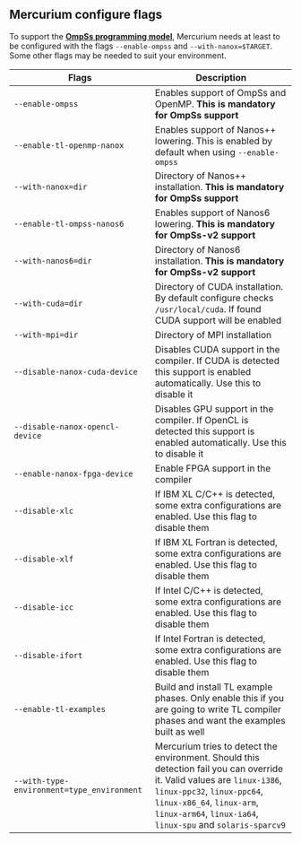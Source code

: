 ## Mercurium configure flags

To support the [**OmpSs programming model**](https://pm.bsc.es/ompss),
Mercurium needs at least to be configured with the flags ``--enable-ompss`` and
``--with-nanox=$TARGET``. Some other flags may be needed to suit your
environment.


| Flags                                           | Description     |
|-------------------------------------------------| ----------------|
|``--enable-ompss``                               | Enables support of OmpSs and OpenMP. **This is mandatory for OmpSs support**
|``--enable-tl-openmp-nanox``                     | Enables support of Nanos++ lowering. This is enabled by default when using ``--enable-ompss``
|``--with-nanox=dir``                             | Directory of Nanos++ installation. **This is mandatory for OmpSs support**
|``--enable-tl-ompss-nanos6``                     | Enables support of Nanos6 lowering. **This is mandatory for OmpSs-v2 support**
|``--with-nanos6=dir``                            | Directory of Nanos6 installation. **This is mandatory for OmpSs-v2 support**
|``--with-cuda=dir``                              | Directory of CUDA installation. By default configure checks ``/usr/local/cuda``. If found CUDA support will be enabled
|``--with-mpi=dir``                               | Directory of MPI installation
|``--disable-nanox-cuda-device``                  | Disables CUDA support in the compiler. If CUDA is detected this support is enabled automatically. Use this to disable it
|``--disable-nanox-opencl-device``                | Disables GPU support in the compiler. If OpenCL is detected this support is enabled automatically. Use this to disable it
|``--enable-nanox-fpga-device``                   | Enable FPGA support in the compiler
|``--disable-xlc``                                | If IBM XL C/C++ is detected, some extra configurations are enabled. Use this flag to disable them
|``--disable-xlf``                                | If IBM XL Fortran is detected, some extra configurations are enabled. Use this flag to disable them
|``--disable-icc``                                | If Intel C/C++ is detected, some extra configurations are enabled. Use this flag to disable them
|``--disable-ifort``                              | If Intel Fortran is detected, some extra configurations are enabled. Use this flag to disable them
|``--enable-tl-examples``                         | Build and install TL example phases. Only enable this if you are going to write TL compiler phases and want the examples built as well
|``--with-type-environment=type_environment``     | Mercurium tries to detect the environment. Should this detection fail you can override it. Valid values are ``linux-i386``, ``linux-ppc32``, ``linux-ppc64``, ``linux-x86_64``, ``linux-arm``, ``linux-arm64``, ``linux-ia64``, ``linux-spu`` and ``solaris-sparcv9``
